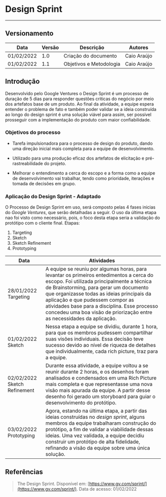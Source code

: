 # Design Sprint
---

## Versionamento
| Data | Versão | Descrição | Autores |
| -------- | -------- | -------- | ---|
| 01/02/2022     |  1.0  | Criação do documento  | Caio Araújo
| 01/02/2022    |  1.1    | Objetivos e Metodologia     |  Caio Araújo



## Introdução

Desenvolvido pelo Google Ventures o Design Sprint é um processo de duração de 5 dias para responder questões criticas do negócio por meio dos artefatos base de um produto. Ao final da atividade, a equipe espera entender o problema de fato e também poder validar se a ideia construída ao longo do design sprint é uma solução viável para assim, ser possível prosseguir com a implementação do produto com maior confiabilidade.

### Objetivos do processo

* Tarefa impulsionadora para o processo de design do produto, dando uma direção inicial mais completa para a equipe de desenvolvimento.

* Utilizado para uma produção eficaz dos artefatos de elicitação e pré-rastreabilidade do projeto.

* Melhorar o entendimento a cerca do escopo e a forma como a equipe de desenvolvimento vai trabalhar, tendo como prioridade, iterações e tomada de decisões em grupo. 

### Aplicação do Design Sprint - Adaptado
O Processo de Design Sprint em uso, será composto pelas 4 fases inicias do *Google Ventures*, que serão detalhadas a seguir. O uso da última etapa nao foi visto como necessário, pois, o foco desta etapa seria a validação do protótipo com o cliente final.
Etapas:
1. Targeting
2. Sketch
3. Sketch Refinement
4. Prototyping


| Data | Atividades | 
| -------- | -------- | 
| 28/01/2022 Targeting     | A equipe se reuniu por algumas horas, para levantar os primeiros entedimentos a cerca do escopo. Foi utilizada principalmente a técnica de Brainstorming, para gerar um documento que organizasse todas as ideias principais da aplicação e que pudessem compor as atividades base para a disciplina. Esse processo concedeu uma boa visão de priorização entre as necessidades da aplicação.| 
| 01/02/2022 Sketch     | Nessa etapa a equipe se dividiu, durante 1 hora, para que os membros pudessem compartilhar suas visões individuais.  Essa decisão teve sucesso devido ao nível de riqueza de detalhes que individualmente, cada rich picture, traz para a equipe.     | 
| 02/02/2022 Sketch Refinement     | Durante essa atividade, a equipe voltou a se reunir durante 2 horas, e os desenhos foram analisados e condensados em uma Rich Picture mais completa e que representasse uma nova visão mais apurada da equipe. A partir desse desenho foi gerado um storyboard para guiar o desenvolvimento do protótipo.     | 
| 03/02/2022 Prototyping     | Agora, estando na última etapa, a partir das ideias construídas no *design sprint*, alguns membros da equipe trabalharam construção do protótipo, a fim de validar a viabilidade dessas ideias. Uma vez validada, a equipe decidiu construir um protótipo de alta fidelidade, refinando a visão da equipe sobre uma única solução.     | 


## Referências
> The Design Sprint. Disponível em: [https://www.gv.com/sprint/](https://www.gv.com/sprint/). Data de acesso: 01/02/2022